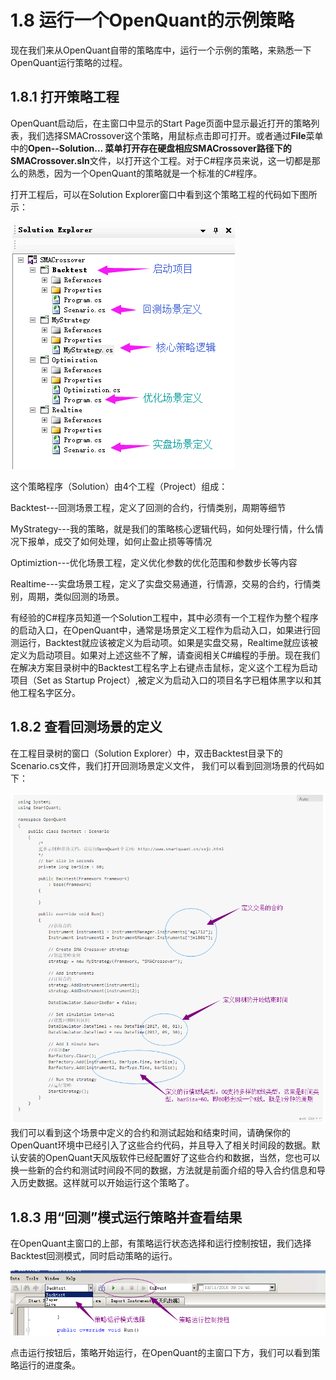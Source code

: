 # 1.8 运行一个OpenQuant的示例策略

现在我们来从OpenQuant自带的策略库中，运行一个示例的策略，来熟悉一下OpenQuant运行策略的过程。

## 1.8.1 打开策略工程

OpenQuant启动后，在主窗口中显示的Start Page页面中显示最近打开的策略列表，我们选择SMACrossover这个策略，用鼠标点击即可打开。或者通过**File**菜单中的**Open--Solution... **菜单打开存在硬盘相应SMACrossover路径下的**SMACrossover.sln**文件，以打开这个工程。对于C\#程序员来说，这一切都是那么的熟悉，因为一个OpenQuant的策略就是一个标准的C\#程序。

打开工程后，可以在Solution Explorer窗口中看到这个策略工程的代码如下图所示：

![](/assets/SolutionExplorer_Demo.png)

这个策略程序（Solution）由4个工程（Project）组成：

Backtest---回测场景工程，定义了回测的合约，行情类别，周期等细节

MyStrategy---我的策略，就是我们的策略核心逻辑代码，如何处理行情，什么情况下报单，成交了如何处理，如何止盈止损等等情况

Optimiztion---优化场景工程，定义优化参数的优化范围和参数步长等内容

Realtime---实盘场景工程，定义了实盘交易通道，行情源，交易的合约，行情类别，周期，类似回测的场景。

有经验的C\#程序员知道一个Solution工程中，其中必须有一个工程作为整个程序的启动入口，在OpenQuant中，通常是场景定义工程作为启动入口，如果进行回测运行，Backtest就应该被定义为启动项。如果是实盘交易，Realtime就应该被定义为启动项目。如果对上述这些不了解，请查阅相关C\#编程的手册。现在我们在解决方案目录树中的Backtest工程名字上右键点击鼠标，定义这个工程为启动项目（Set as Startup Project）,被定义为启动入口的项目名字已粗体黑字以和其他工程名字区分。

## 1.8.2 查看回测场景的定义

在工程目录树的窗口（Solution Explorer）中，双击Backtest目录下的Scenario.cs文件，我们打开回测场景定义文件， 我们可以看到回测场景的代码如下：

![](/assets/ScenarioCodeDemoBacktest.png)我们可以看到这个场景中定义的合约和测试起始和结束时间，请确保你的OpenQuant环境中已经引入了这些合约代码，并且导入了相关时间段的数据。默认安装的OpenQuant天风版软件已经配置好了这些合约和数据，当然，您也可以换一些新的合约和测试时间段不同的数据，方法就是前面介绍的导入合约信息和导入历史数据。这样就可以开始运行这个策略了。



## 1.8.3 用“回测”模式运行策略并查看结果

在OpenQuant主窗口的上部，有策略运行状态选择和运行控制按钮，我们选择Backtest回测模式，同时启动策略的运行。

![](/assets/StrategyRunControl.png)

点击运行按钮后，策略开始运行，在OpenQuant的主窗口下方，我们可以看到策略运行的进度条。

